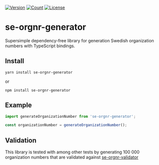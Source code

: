 [![Version](https://img.shields.io/npm/v/se-orgnr-generator)](https://www.npmjs.com/package/se-orgnr-generator)
[![Count](https://img.shields.io/npm/dt/se-orgnr-generator)](https://www.npmjs.com/package/se-orgnr-generator)
[![License](https://img.shields.io/npm/l/se-orgnr-generator)](https://github.com/robertherber/se-orgnr-generator/blob/master/package.json)

# se-orgnr-generator

Supersimple dependency-free library for generation Swedish organization numbers with TypeScript bindings.

## Install

`yarn install se-orgnr-generator`

or

`npm install se-orgnr-generator`

## Example

```javascript
import generateOrganizationNumber from 'se-orgnr-generator';

const organizationNumber = generateOrganizationNumber();
```

## Validation

This library is tested with among other tests by generating 100 000 organization numbers that are validated against [se-orgnr-validator](https://www.npmjs.com/package/se-orgnr-validator)